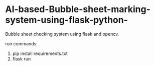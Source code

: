 # AI-based-Bubble-sheet-marking-system-using-flask-python-
Bubble sheet checking system using flask and opencv.

run commands: 
1. pip install requirements.txt
2. flask run
